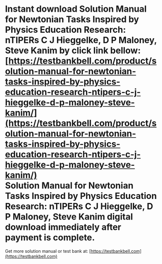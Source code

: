Instant download **Solution Manual for Newtonian Tasks Inspired by Physics Education Research: nTIPERs C J Hieggelke, D P Maloney, Steve Kanim** by click link bellow:  
[https://testbankbell.com/product/solution-manual-for-newtonian-tasks-inspired-by-physics-education-research-ntipers-c-j-hieggelke-d-p-maloney-steve-kanim/](https://testbankbell.com/product/solution-manual-for-newtonian-tasks-inspired-by-physics-education-research-ntipers-c-j-hieggelke-d-p-maloney-steve-kanim/)  
Solution Manual for Newtonian Tasks Inspired by Physics Education Research: nTIPERs C J Hieggelke, D P Maloney, Steve Kanim digital download immediately after payment is complete.
===================================================================================================================================================================================


   Get more solution manual or test bank at: [https://testbankbell.com](https://testbankbell.com)
